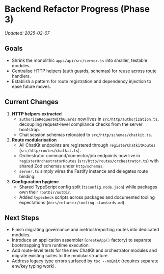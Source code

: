 # Backend Refactor Progress (Phase 3)

_Updated: 2025-02-07_

## Goals
- Shrink the monolithic `apps/api/src/server.ts` into smaller, testable modules.
- Centralise HTTP helpers (auth guards, schemas) for reuse across route handlers.
- Establish a pattern for route registration and dependency injection to ease future moves.

## Current Changes
1. **HTTP helpers extracted**
   - `authorizeRequestWithGuards` now lives in `src/http/authorization.ts`, decoupling request-level compliance checks from the server bootstrap.
   - Chat session schemas relocated to `src/http/schemas/chatkit.ts`.
2. **Route modularisation**
   - All ChatKit endpoints are registered through `registerChatkitRoutes` (`src/http/routes/chatkit.ts`).
   - Orchestrator command/connector/job endpoints now live in `registerOrchestratorRoutes` (`src/http/routes/orchestrator.ts`) with shared Zod schemas under `http/schemas`.
   - `server.ts` simply wires the Fastify instance and delegates route binding.
3. **Configuration hygiene**
   - Shared TypeScript config split (`tsconfig.node.json`) while packages own their `rootDir/outDir`.
   - Added `typecheck` scripts across packages and documented tooling expectations (`docs/refactor/tooling-standards.md`).

## Next Steps
- Finish migrating governance and metrics/reporting routes into dedicated modules.
- Introduce an application assembler (`createApp()` factory) to separate bootstrapping from runtime execution.
- Add route-level tests for the new ChatKit and orchestrator modules and migrate existing suites to the modular structure.
- Address legacy type errors surfaced by `tsc --noEmit` (requires separate env/key typing work).
